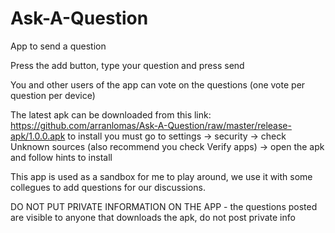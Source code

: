 # Ask-A-Question
App to send a question

Press the add button, type your question and press send

You and other users of the app can vote on the questions (one vote per question per device)

The latest apk can be downloaded from this link: https://github.com/arranlomas/Ask-A-Question/raw/master/release-apk/1.0.0.apk
to install you must go to settings -> security -> check Unknown sources (also recommend you check Verify apps) -> open the apk and follow hints to install

This app is used as a sandbox for me to play around, we use it with some collegues to add questions for our discussions.

DO NOT PUT PRIVATE INFORMATION ON THE APP - the questions posted are visible to anyone that downloads the apk, do not post private info
